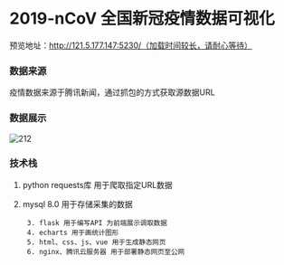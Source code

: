 # 2019-nCoV 全国新冠疫情数据可视化



预览地址：http://121.5.177.147:5230/（加载时间较长，请耐心等待）

### 数据来源

疫情数据来源于腾讯新闻，通过抓包的方式获取源数据URL

### 数据展示

![212](C:\Users\Todd\OneDrive\桌面\212.png)

### 技术栈

1. python requests库 用于爬取指定URL数据

2. mysql 8.0 用于存储采集的数据     

        3. flask 用于编写API 为前端展示调取数据
        4. echarts 用于画统计图形
        5. html、css、js、vue 用于生成静态网页
        6. nginx、腾讯云服务器 用于部署静态网页至公网





